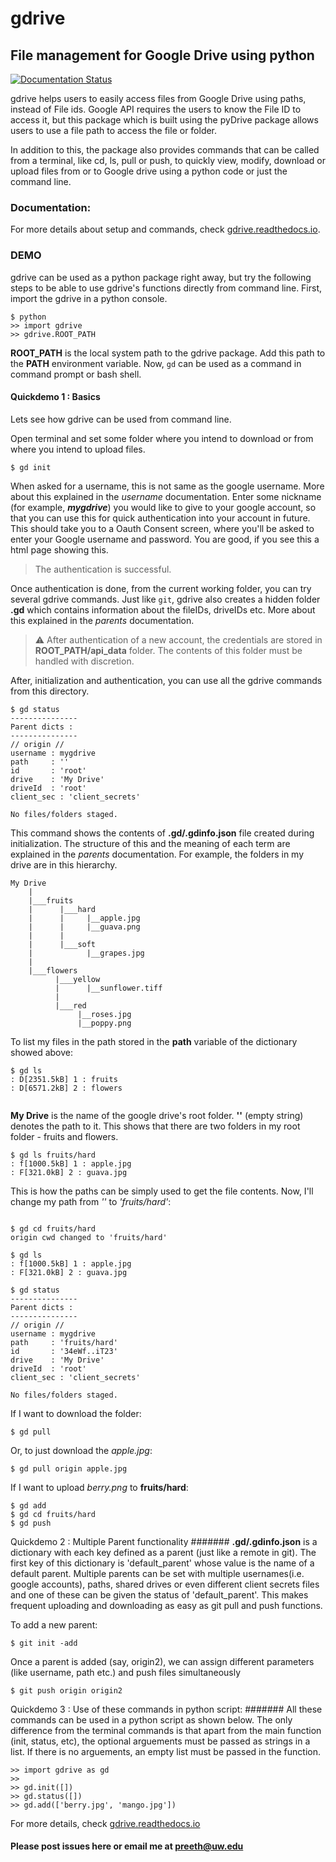 # **gdrive**
## File management for Google Drive using python

[![Documentation Status](https://readthedocs.org/projects/gdrive/badge/?version=latest)](https://gdrive.readthedocs.io/en/latest/?badge=latest)

gdrive helps users to easily access files from Google Drive using paths, instead of File ids. Google API requires the users to know the File ID to access it, but this package which is built using the pyDrive package allows users to use a file path to access the file or folder.

In addition to this, the package also provides commands that can be called from a terminal, like cd, ls, pull or push, to quickly view, modify, download or upload files from or to Google drive using a python code or just the command line.

### Documentation:
For more details about setup and commands, check [gdrive.readthedocs.io](https://gdrive.readthedocs.io).

### DEMO

gdrive can be used as a python package right away, but try the following steps to be able to use gdrive's functions directly from command line.
First, import the gdrive in a python console.
<pre><code>$ python
>> import gdrive
>> gdrive.ROOT_PATH</code></pre>
  
**ROOT_PATH** is the local system path to the gdrive package. Add this path to the **PATH** environment variable.
Now, `gd` can be used as a command in command prompt or bash shell.

#### Quickdemo 1 : Basics

Lets see how gdrive can be used from command line.

Open terminal and set some folder where you intend to download or from where you intend to upload files.

<pre><code>$ gd init</code></pre>
  
When asked for a username, this is not same as the google username. More about this explained in the *username* documentation.
Enter some nickname (for example, ***mygdrive***) you would like to give to your google account, so that you can use this for quick authentication into your account in future.
This should take you to a Oauth Consent screen, where you'll be asked to enter your Google username and password. You are good, if you see this a html page showing this.

>	The authentication is successful.

Once authentication is done, from the current working folder, you can try several gdrive commands. Just like `git`, gdrive also creates a hidden folder **.gd** which contains information about the fileIDs, driveIDs etc. More about this explained in the *parents* documentation.

> :warning: After authentication of a new account, the credentials are stored in **ROOT_PATH/api_data** folder. The contents of this folder must be handled with discretion.

After, initialization and authentication, you can use all the gdrive commands from this directory.

<pre><code>$ gd status
---------------
Parent dicts :
---------------
// origin // <DEFAULT>
username : mygdrive
path     : ''
id       : 'root'
drive    : 'My Drive'
driveId  : 'root'
client_sec : 'client_secrets'

No files/folders staged.
</code></pre>

This command shows the contents of **.gd/.gdinfo.json** file created during initialization. The structure of this and the meaning of each term are explained in the *parents* documentation. For example, the folders in my drive are in this hierarchy.

<pre><code>My Drive
	|
	|___fruits
	|      |___hard
	|      |     |__apple.jpg
	|      |     |__guava.png
	|      |
	|      |___soft
	|            |__grapes.jpg
	|
	|___flowers
	      |___yellow
	      |      |__sunflower.tiff
	      |
	      |___red
	           |__roses.jpg
	           |__poppy.png
</code></pre>

To list my files in the path stored in the **path** variable of the dictionary showed above:

<pre><code>$ gd ls
: D[2351.5kB] 1 : fruits
: D[6571.2kB] 2 : flowers
 </code></pre>

**My Drive** is the name of the google drive's root folder. **''** (empty string) denotes the path to it. This shows that there are two folders in my root folder - fruits and flowers.

<pre><code>$ gd ls fruits/hard
: f[1000.5kB] 1 : apple.jpg
: F[321.0kB] 2 : guava.jpg</code></pre>

This is how the paths can be simply used to get the file contents. Now, I'll change my path from *''* to *'fruits/hard'*:

<pre><code>
$ gd cd fruits/hard
origin cwd changed to 'fruits/hard'

$ gd ls
: f[1000.5kB] 1 : apple.jpg
: F[321.0kB] 2 : guava.jpg

$ gd status
---------------
Parent dicts :
---------------
// origin // <DEFAULT>
username : mygdrive
path     : 'fruits/hard'
id       : '34eWf..iT23'
drive    : 'My Drive'
driveId  : 'root'
client_sec : 'client_secrets'

No files/folders staged.
</code></pre>

If I want to download the folder:

<pre><code>$ gd pull</code></pre>

Or, to just download the *apple.jpg*:

<pre><code>$ gd pull origin apple.jpg</code></pre>

If I want to upload *berry.png* to **fruits/hard**:

<pre><code>$ gd add <local_path_to_'berry.png'>
$ gd cd fruits/hard
$ gd push</code></pre>


Quickdemo 2 : Multiple Parent functionality
#######
**.gd/.gdinfo.json** is a dictionary with each key defined as a parent (just like a remote in git). The first key of this dictionary is 'default_parent' whose value is the name of a default parent. Multiple parents can be set with multiple usernames(i.e. google accounts), paths, shared drives or even different client secrets files and one of these can be given the status of 'default_parent'. This makes frequent uploading and downloading as easy as git pull and push functions.

To add a new parent:

<pre><code>$ git init -add</code></pre>

Once a parent is added (say, origin2), we can assign different parameters (like username, path etc.) and push files simultaneously

<pre><code>$ git push origin origin2</code></pre>


Quickdemo 3 : Use of these commands in python script:
#######
All these commands can be used in a python script as shown below. The only difference from the terminal commands is that apart from the main function (init, status, etc), the optional arguements must be passed as strings in a list. If there is no arguements, an empty list must be passed in the function.

<pre><code>>> import gdrive as gd
>> 
>> gd.init([])
>> gd.status([])
>> gd.add(['berry.jpg', 'mango.jpg'])</code></pre>

For more details, check [gdrive.readthedocs.io](https://gdrive.readthedocs.io)


#### Please post issues here or email me at preeth@uw.edu
